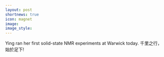 ```yaml
---
layout: post
shortnews: true
icon: magnet
image: 
image_style: 
---
```


Ying ran her first solid-state NMR experiments at Warwick today. 千里之行，始於足下!